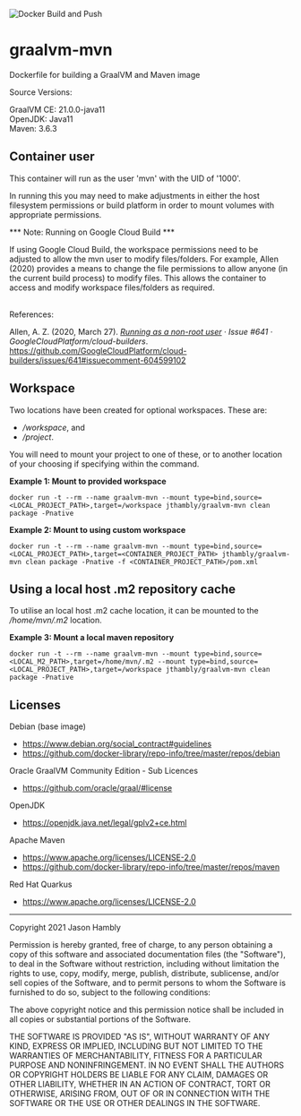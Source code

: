 ![Docker Build and Push](https://github.com/jthambly/graalvm-mvn/workflows/Docker%20Build%20and%20Push/badge.svg?branch=master)

# graalvm-mvn
Dockerfile for building a GraalVM and Maven image

Source Versions:

GraalVM CE: 21.0.0-java11 <br/>
OpenJDK: Java11 <br/>
Maven: 3.6.3

## Container user

This container will run as the user 'mvn' with the UID of '1000'.

In running this you may need to make adjustments in either the host filesystem permissions or build platform in order to mount volumes with appropriate permissions.


*** Note: Running on Google Cloud Build ***

If using Google Cloud Build, the workspace permissions need to be adjusted to allow the mvn user to modify files/folders.
For example, Allen (2020) provides a means to change the file permissions to allow anyone (in the current build process) to modify files. This allows the container to access and modify workspace files/folders as required.<br/><br/>

References:

Allen, A. Z. (2020, March 27). *[Running as a non-root user](https://github.com/GoogleCloudPlatform/cloud-builders/issues/641#issuecomment-604599102) · Issue #641 · GoogleCloudPlatform/cloud-builders*. https://github.com/GoogleCloudPlatform/cloud-builders/issues/641#issuecomment-604599102

## Workspace

Two locations have been created for optional workspaces. These are:
- */workspace*, and 
- */project*. <br/>


You will need to mount your project to one of these, or to another location of your choosing if specifying within the command.


**Example 1: Mount to provided workspace**

`docker run -t --rm --name graalvm-mvn --mount type=bind,source=<LOCAL_PROJECT_PATH>,target=/workspace jthambly/graalvm-mvn clean package -Pnative`

**Example 2: Mount to using custom workspace**

`docker run -t --rm --name graalvm-mvn --mount type=bind,source=<LOCAL_PROJECT_PATH>,target=<CONTAINER_PROJECT_PATH> jthambly/graalvm-mvn clean package -Pnative -f <CONTAINER_PROJECT_PATH>/pom.xml`

## Using a local host .m2 repository cache

To utilise an local host .m2 cache location, it can be mounted to the */home/mvn/.m2* location.


**Example 3: Mount a local maven repository**

`docker run -t --rm --name graalvm-mvn --mount type=bind,source=<LOCAL_M2_PATH>,target=/home/mvn/.m2 --mount type=bind,source=<LOCAL_PROJECT_PATH>,target=/workspace jthambly/graalvm-mvn clean package -Pnative`

## Licenses

Debian (base image)
 - https://www.debian.org/social_contract#guidelines
 - https://github.com/docker-library/repo-info/tree/master/repos/debian

Oracle GraalVM Community Edition - Sub Licences
 - https://github.com/oracle/graal/#license

OpenJDK
 - https://openjdk.java.net/legal/gplv2+ce.html

Apache Maven
 - https://www.apache.org/licenses/LICENSE-2.0
 - https://github.com/docker-library/repo-info/tree/master/repos/maven

Red Hat Quarkus
 - https://www.apache.org/licenses/LICENSE-2.0


---


Copyright 2021 Jason Hambly

Permission is hereby granted, free of charge, to any person obtaining a copy of this software and associated documentation files (the "Software"), to deal in the Software without restriction, including without limitation the rights to use, copy, modify, merge, publish, distribute, sublicense, and/or sell copies of the Software, and to permit persons to whom the Software is furnished to do so, subject to the following conditions:

The above copyright notice and this permission notice shall be included in all copies or substantial portions of the Software.

THE SOFTWARE IS PROVIDED "AS IS", WITHOUT WARRANTY OF ANY KIND, EXPRESS OR IMPLIED, INCLUDING BUT NOT LIMITED TO THE WARRANTIES OF MERCHANTABILITY, FITNESS FOR A PARTICULAR PURPOSE AND NONINFRINGEMENT. IN NO EVENT SHALL THE AUTHORS OR COPYRIGHT HOLDERS BE LIABLE FOR ANY CLAIM, DAMAGES OR OTHER LIABILITY, WHETHER IN AN ACTION OF CONTRACT, TORT OR OTHERWISE, ARISING FROM, OUT OF OR IN CONNECTION WITH THE SOFTWARE OR THE USE OR OTHER DEALINGS IN THE SOFTWARE.